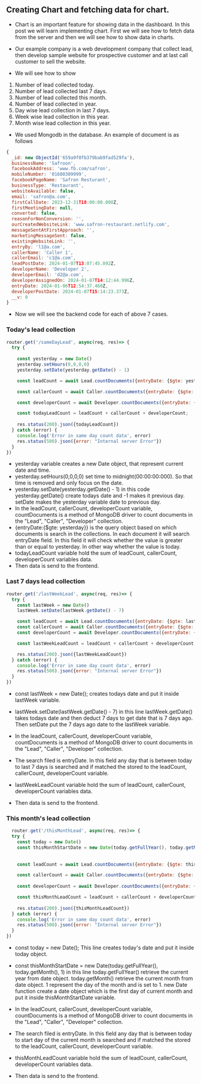 ## Creating Chart and fetching data for chart.

- Chart is an important feature for showing data in the dashboard. In this post we will learn implementing chart. First we will see how to fetch data from the server and then we will see how to show data in charts. 

- Our example company is a web development company that collect lead, then develop sample website for prospective customer and at last call customer to sell the website. 

- We will see how to show <br>
1. Number of lead collected today.
2. Number of lead collected last 7 days.
3. Number of lead collected this month. 
4. Number of lead collected in year.
5. Day wise lead collection in last 7 days. 
6. Week wise lead collection in this year.
7. Month wise lead collection in this year. 

- We used Mongodb in the database. An example of document is as follows

```javascript
{
  _id: new ObjectId('659a9f0fb379bab9fad529fa'),
  businessName: 'Safroon',
  facebookAddress: 'www.fb.com/safron',
  mobileNumber: '01680309999',
  facebookPageName: 'Safron Resturant',
  businessType: 'Restaurant',
  websiteAvailable: false,
  email: 'safron@a.com',
  firstCallDate: 2023-12-31T18:00:00.000Z,
  firstMeetingDate: null,
  converted: false,
  reasonForNonConversion: '',
  ourCreatedWebsiteLink: 'www.safron-restaurant.netlify.com',
  messageSentAtFirstApproach: '',
  marketingMessageSent: false,
  existingWebsiteLink: '',
  entryBy: 'l1@a.com',
  callerName: 'Caller 1',
  callerEmail: 'c1@a.com',
  leadPostDate: 2024-01-07T13:07:45.892Z,
  developerName: 'Developer 2',
  developerEmail: 'd2@a.com',
  developerAssignedOn: 2024-01-07T14:12:44.996Z,
  entryDate: 2024-01-06T12:54:37.460Z,
  developerPostDate: 2024-01-07T15:14:23.373Z,
  __v: 0
}
```

- Now we will see the backend code for each of above 7 cases.

### Today's lead collection

```javascript
router.get('/sameDayLead', async(req, res)=> {
  try {
   
    const yesterday = new Date()
    yesterday.setHours(0,0,0,0)
    yesterday.setDate(yesterday.getDate() - 1)

    const leadCount = await Lead.countDocuments({entryDate: {$gte: yesterday}})

    const callerCount = await Caller.countDocuments({entryDate: {$gte: yesterday}})

    const developerCount = await Developer.countDocuments({entryDate: {$gte: yesterday}})

    const todayLeadCount = leadCount + callerCount + developerCount;
      
    res.status(200).json({todayLeadCount})
  } catch (error) {
    console.log('Error in same day count data', error)
    res.status(500).json({error: "Internal server Error"})
  }
})
```

- yesterday variable creates a new Date object, that represent current date and time. 
- yesterday.setHours(0,0,0,0) set time to midnight(00:00:00:000). So that time is removed and only focus on the date. 
- yesterday.setDate(yesterday.getDate() - 1) in this code yesterday.getDate() create todays date and -1 makes it previous day. setDate makes the yesterday variable date to previous day. 
- In the leadCount, callerCount, developerCount variable, countDocuments is a method of MongoDB driver to count documents in the "Lead", "Caller", "Developer" collection. 
- {entryDate:{$gte: yesterday}} is the query object based on which documents is search in the collections. In each document it will search entryDate field. In this field it will check whether the value is greater than or equal to yesterday. In other way whether the value is today.
- todayLeadCount variable hold the sum of leadCount, callerCount, developerCount variables data. 
- Then data is send to the frontend. 

### Last 7 days lead collection

```javascript
router.get('/lastWeekLead', async(req, res)=> {
  try {
    const lastWeek = new Date()
    lastWeek.setDate(lastWeek.getDate() - 7)

    const leadCount = await Lead.countDocuments({entryDate: {$gte: lastWeek}})
    const callerCount = await Caller.countDocuments({entryDate: {$gte: lastWeek}})
    const developerCount = await Developer.countDocuments({entryDate: {$gte: lastWeek}})

    const lastWeekLeadCount = leadCount + callerCount + developerCount;

    res.status(200).json({lastWeekLeadCount})
  } catch (error) {
    console.log('Error in same day count data', error)
    res.status(500).json({error: "Internal server Error"})
  }
})
```

- const lastWeek = new Date(); creates todays date and put it inside lastWeek variable.

- lastWeek.setDate(lastWeek.getDate() - 7) in this line lastWeek.getDate() takes todays date and then deduct 7 days to get date that is 7 days ago. Then setDate put the 7 days ago date to the lastWeek variable. 

- In the leadCount, callerCount, developerCount variable, countDocuments is a method of MongoDB driver to count documents in the "Lead", "Caller", "Developer" collection. 

- The search filed is entryDate. In this field any day that is between today to last 7 days is searched and if matched the stored to the leadCount, callerCount, developerCount variable. 

- lastWeekLeadCount variable hold the sum of leadCount, callerCount, developerCount variables data. 

- Then data is send to the frontend. 

### This month's lead collection

```javascript
  router.get('/thisMonthLead', async(req, res)=> {
  try {
    const today = new Date()
    const thisMonthStartDate = new Date(today.getFullYear(), today.getMonth(), 1)
   
  
    const leadCount = await Lead.countDocuments({entryDate: {$gte: thisMonthStartDate}})

    const callerCount = await Caller.countDocuments({entryDate: {$gte: thisMonthStartDate}})
    
    const developerCount = await Developer.countDocuments({entryDate: {$gte: thisMonthStartDate}})

    const thisMonthLeadCount = leadCount + callerCount + developerCount;
  
    res.status(200).json({thisMonthLeadCount})
  } catch (error) {
    console.log('Error in same day count data', error)
    res.status(500).json({error: "Internal server Error"})
  }
})
```

- const today = new Date(); This line creates today's date and put it inside today object.
- const thisMonthStartDate = new Date(today.getFullYear(), today.getMonth(), 1) in this line today.getFullYear() retrieve the current year from date object. today.getMonth() retrieve the current month from date object. 1 represent the day of the month and is set to 1. new Date function create a date object which is the first day of current month and put it inside thisMonthStartDate variable. 

- In the leadCount, callerCount, developerCount variable, countDocuments is a method of MongoDB driver to count documents in the "Lead", "Caller", "Developer" collection. 

- The search filed is entryDate. In this field any day that is between today to start day of the current month is searched and if matched the stored to the leadCount, callerCount, developerCount variable. 

- thisMonthLeadCount variable hold the sum of leadCount, callerCount, developerCount variables data. 

- Then data is send to the frontend. 